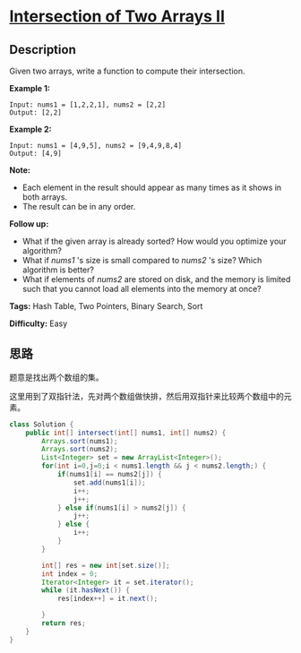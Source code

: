 # [Intersection of Two Arrays II][title]

## Description

Given two arrays, write a function to compute their intersection.

**Example 1:**

```
Input: nums1 = [1,2,2,1], nums2 = [2,2]
Output: [2,2]
```

**Example 2:**

```
Input: nums1 = [4,9,5], nums2 = [9,4,9,8,4]
Output: [4,9]
```

**Note:**

* Each element in the result should appear as many times as it shows in both arrays.
* The result can be in any order.

**Follow up:**

* What if the given array is already sorted? How would you optimize your algorithm?
* What if _nums1_ 's size is small compared to _nums2_ 's size? Which algorithm is better?
* What if elements of _nums2_ are stored on disk, and the memory is limited such that you cannot load all elements into the memory at once?

**Tags:** Hash Table, Two Pointers, Binary Search, Sort

**Difficulty:** Easy

## 思路

题意是找出两个数组的集。

这里用到了双指针法，先对两个数组做快排，然后用双指针来比较两个数组中的元素。

``` java
class Solution {
    public int[] intersect(int[] nums1, int[] nums2) {
        Arrays.sort(nums1);
        Arrays.sort(nums2);
        List<Integer> set = new ArrayList<Integer>();
        for(int i=0,j=0;i < nums1.length && j < nums2.length;) {
            if(nums1[i] == nums2[j]) {
                set.add(nums1[i]);
                i++;
                j++;
            } else if(nums1[i] > nums2[j]) {
                j++;
            } else {
                i++;
            }
        }

        int[] res = new int[set.size()];
        int index = 0;
        Iterator<Integer> it = set.iterator();
        while (it.hasNext()) {
            res[index++] = it.next();

        }
        return res;
    }
}
```

[title]: https://leetcode.com/problems/intersection-of-two-arrays-ii
